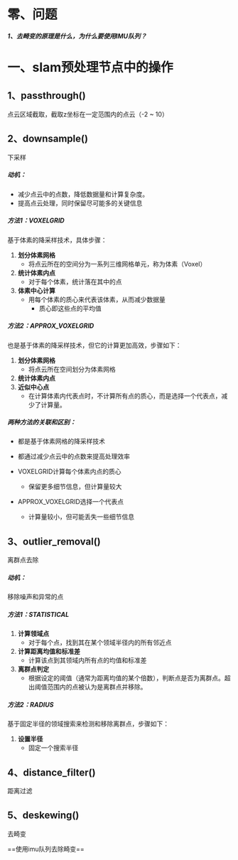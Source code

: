# 零、问题

##### 1、去畸变的原理是什么，为什么要使用IMU队列？

# 一、slam预处理节点中的操作

## 1、passthrough()

点云区域截取，截取z坐标在一定范围内的点云（-2 ~ 10）

## 2、downsample()

下采样

##### 动机：

- 减少点云中的点数，降低数据量和计算复杂度。
- 提高点云处理，同时保留尽可能多的关键信息

##### 方法1：VOXELGRID

基于体素的降采样技术，具体步骤：

1. **划分体素网格**
   - 将点云所在的空间分为一系列三维网格单元，称为体素（Voxel）
2. **统计体素内点**
   - 对于每个体素，统计落在其中的点
3. **体素中心计算**
   - 用每个体素的质心来代表该体素，从而减少数据量
     - 质心即这些点的平均值

##### 方法2：APPROX_VOXELGRID

也是基于体素的降采样技术，但它的计算更加高效，步骤如下：

1. **划分体素网格**
   - 将点云所在空间划分为体素网格
2. **统计体素内点**
3. **近似中心点**
   - 在计算体素内代表点时，不计算所有点的质心，而是选择一个代表点，减少了计算量。

##### 两种方法的关联和区别：

- 都是基于体素网格的降采样技术
- 都通过减少点云中的点数来提高处理效率
- VOXELGRID计算每个体素内点的质心
  - 保留更多细节信息，但计算量较大

- APPROX_VOXELGRID选择一个代表点
  - 计算量较小，但可能丢失一些细节信息








## 3、outlier_removal()

离群点去除

##### 动机：

移除噪声和异常的点

##### 方法1：STATISTICAL

1. **计算领域点**
   - 对于每个点，找到其在某个领域半径内的所有邻近点
2. **计算距离均值和标准差**
   - 计算该点到其领域内所有点的均值和标准差
3. **离群点判定**
   - 根据设定的阈值（通常为距离均值的某个倍数），判断点是否为离群点。超出阈值范围内的点被认为是离群点并移除。

##### 方法2：RADIUS

基于固定半径的领域搜索来检测和移除离群点，步骤如下：

1. **设置半径**
   - 固定一个搜索半径

## 4、distance_filter()

距离过滤

## 5、deskewing()

去畸变

==使用imu队列去除畸变==